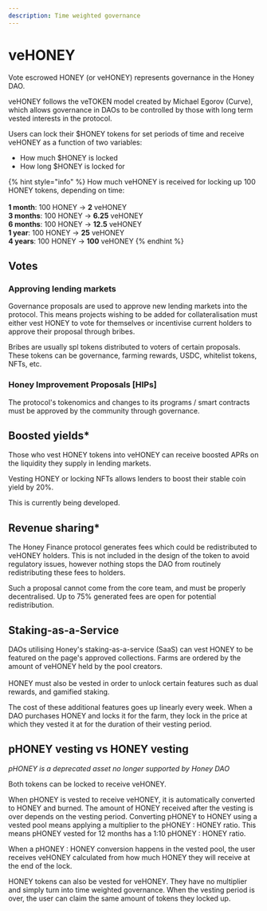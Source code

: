 ```yaml
---
description: Time weighted governance
---
```


# veHONEY

Vote escrowed HONEY (or veHONEY) represents governance in the Honey DAO.

veHONEY follows the veTOKEN model created by Michael Egorov (Curve), which allows governance in DAOs to be controlled by those with long term vested interests in the protocol.

Users can lock their $HONEY tokens for set periods of time and receive veHONEY as a function of two variables:

* How much $HONEY is locked
* How long $HONEY is locked for

{% hint style="info" %}
How much veHONEY is received for locking up 100 HONEY tokens, depending on time:\
\
**1 month**: 100 HONEY -> **2** veHONEY\
**3 months**: 100 HONEY -> **6.25** veHONEY\
**6 months**: 100 HONEY -> **12.5** veHONEY\
**1 year**: 100 HONEY -> **25** veHONEY\
**4 years**: 100 HONEY -> **100** veHONEY
{% endhint %}

## Votes

### Approving lending markets

Governance proposals are used to approve new lending markets into the protocol. This means projects wishing to be added for collateralisation must either vest HONEY to vote for themselves or incentivise current holders to approve their proposal through bribes.

Bribes are usually spl tokens distributed to voters of certain proposals. These tokens can be governance, farming rewards, USDC, whitelist tokens, NFTs, etc.

### Honey Improvement Proposals \[HIPs]

The protocol's tokenomics and changes to its programs / smart contracts must be approved by the community through governance.

## Boosted yields\*

Those who vest HONEY tokens into veHONEY can receive boosted APRs on the liquidity they supply in lending markets.

Vesting HONEY or locking NFTs allows lenders to boost their stable coin yield by 20%.

This is currently being developed.&#x20;

## Revenue sharing\*

The Honey Finance protocol generates fees which could be redistributed to veHONEY holders. This is not included in the design of the token to avoid regulatory issues, however nothing stops the DAO from routinely redistributing these fees to holders.

Such a proposal cannot come from the core team, and must be properly decentralised. Up to 75% generated fees are open for potential redistribution.



## Staking-as-a-Service

DAOs utilising Honey's staking-as-a-service (SaaS) can vest HONEY to be featured on the page's approved collections. Farms are ordered by the amount of veHONEY held by the pool creators.\
\
HONEY must also be vested in order to unlock certain features such as dual rewards, and gamified staking.

The cost of these additional features goes up linearly every week. When a DAO purchases HONEY and locks it for the farm, they lock in the price at which they vested it at for the duration of their vesting period.



## pHONEY vesting vs HONEY vesting

_pHONEY is a deprecated asset no longer supported by Honey DAO_

Both tokens can be locked to receive veHONEY.

When pHONEY is vested to receive veHONEY, it is automatically converted to HONEY and burned. The amount of HONEY received after the vesting is over depends on the vesting period. Converting pHONEY to HONEY using a vested pool means applying a multiplier to the pHONEY : HONEY ratio. This means pHONEY vested for 12 months has a 1:10 pHONEY : HONEY ratio.

When a pHONEY : HONEY conversion happens in the vested pool, the user receives veHONEY calculated from how much HONEY they will receive at the end of the lock.

HONEY tokens can also be vested for veHONEY. They have no multiplier and simply turn into time weighted governance. When the vesting period is over, the user can claim the same amount of tokens they locked up.

